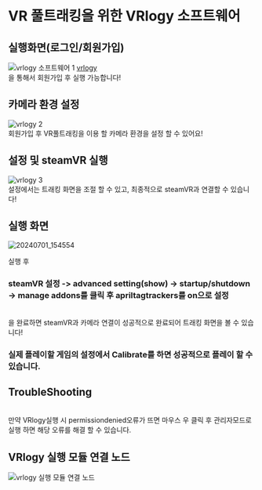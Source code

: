 # VR 풀트래킹을 위한 VRlogy 소프트웨어
## 실행화면(로그인/회원가입)
![vrlogy 소프트웨어 1](https://github.com/Kookutility/VRlogy/assets/133517150/75a3e52e-988d-4664-bde5-fdd8176fc0f5)
[vrlogy](www.vrlogy.store/signup)<br>을 통해서 회원가입 후 실행 가능합니다!
## 카메라 환경 설정
![vrlogy 2](https://github.com/Kookutility/VRlogy/assets/133517150/c574a7b5-df73-4ea1-8247-08c729c5582a)
<br>회원가입 후 VR풀트래킹을 이용 할 카메라 환경을 설정 할 수 있어요!
## 설정 및 steamVR 실행
![vrlogy 3](https://github.com/Kookutility/VRlogy/assets/133517150/64ae9403-fa94-425c-bb10-3c0f7739f93e)
<br>설정에서는 트래킹 화면을 조절 할 수 있고, 최종적으로 steamVR과 연결할 수 있습니다!
## 실행 화면
![20240701_154554](https://github.com/Kookutility/VRlogy/assets/133517150/b8426944-a75b-438c-981c-36ec0e2a3e60)

실행 후 
### steamVR 설정 -> advanced setting(show) -> startup/shutdown -> manage addons를 클릭 후 apriltagtrackers를 on으로 설정
<br>을 완료하면 steamVR과 카메라 연결이 성공적으로 완료되어 트래킹 화면을 볼 수 있습니다!

### 실제 플레이할 게임의 설정에서 Calibrate를 하면 성공적으로 플레이 할 수 있습니다.

## TroubleShooting

<br>만약 VRlogy실행 시 permissiondenied오류가 뜨면 마우스 우 클릭 후 관리자모드로 실행 하면 해당 오류를 해결 할 수 있습니다.

## VRlogy 실행 모듈 연결 노드
![vrlogy 실행 모듈 연결 노드](https://github.com/Kookutility/VRlogy/assets/133517150/12d9c1f4-6293-4b73-ac6b-9480d45707e7)
